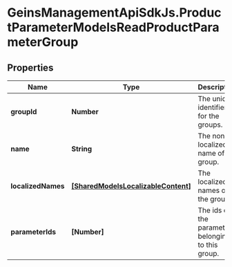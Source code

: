 # GeinsManagementApiSdkJs.ProductParameterModelsReadProductParameterGroup

## Properties

Name | Type | Description | Notes
------------ | ------------- | ------------- | -------------
**groupId** | **Number** | The unique identifier for the groups. | [optional] 
**name** | **String** | The non-localized name of the group. | [optional] 
**localizedNames** | [**[SharedModelsLocalizableContent]**](SharedModelsLocalizableContent.md) | The localized names of the group. | [optional] 
**parameterIds** | **[Number]** | The ids of the parameters belonging to this group. | [optional] 


